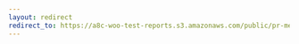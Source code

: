 ```yaml
---
layout: redirect
redirect_to: https://a8c-woo-test-reports.s3.amazonaws.com/public/pr-merge/40682/api/index.html
---
```

